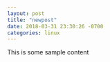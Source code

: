 ```yaml
---
layout: post
title: "newpost"
date: 2018-03-31 23:30:26 -0700
categories: linux
---
```


This is some sample content

